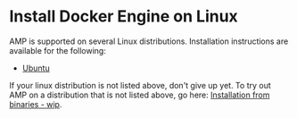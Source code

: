 # Install Docker Engine on Linux

AMP is supported on several Linux distributions. Installation instructions are available for the following:

* [Ubuntu](ubuntulinux.md)

If your linux distribution is not listed above, don't give up yet. To try out AMP on a distribution that is not listed above, go here: [Installation from binaries - wip](../binaries.md).
